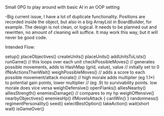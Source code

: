 Small 0PG to play around with basic AI in an OOP setting

-Big current issue, I have a lot of duplicate functionality.  Positions are recorded inside the object, but also in a big ArrayList in BoardBuilder, for example.  The design is not clean, or logical.  It needs to be planned out and rewritten, no amount of cleaning will suffice.  It may work this way, but it will never be good code.


Intended Flow:

setup()
	placeObjectives()
	createUnits()
		placeUnits()
			addUnitsToLists()
runGame() // this loops over each unit
	checkPossibleMoves()  // generates possible movements, adds to HashMap (grid, value), value
	                      // initially set to 0
		ifNoActionsThenWait()
	weighPossibleMoves()  // adds a score to each possible movement/attack
	    morale() // high morale adds multiplier (eg 1.1*) to potential gain points, lower multiplier 
	             // (eg .9) to survivability points.  low morale does vice versa
		weighDefensive()
			openFlanks()
			alliesNearby()
			alliesStrength()
			enemiesDamage()  // compares to my hp
		weighOffensive()
		    nearbyObjectives()
		    enemiesHp()
		    ifMoveIsAttack { 
		        canIWin() }
		randomness()
		    regimentPersonality()
		    seed()
    selectBestOption()
    takeAction()
    wait(short wait)
    isGameOver()
		
		
		
		